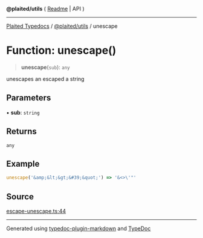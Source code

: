 **@plaited/utils** ( [Readme](../README.md) \| API )

***

[Plaited Typedocs](../../../modules.md) / [@plaited/utils](../modules.md) / unescape

# Function: unescape()

> **unescape**(`sub`): `any`

unescapes an escaped a string

## Parameters

▪ **sub**: `string`

## Returns

`any`

## Example

```ts
unescape('&amp;&lt;&gt;&#39;&quot;') => '&<>\'"'
```

## Source

[escape-unescape.ts:44](https://github.com/plaited/plaited/blob/d85458a/libs/utils/src/escape-unescape.ts#L44)

***

Generated using [typedoc-plugin-markdown](https://www.npmjs.com/package/typedoc-plugin-markdown) and [TypeDoc](https://typedoc.org/)
